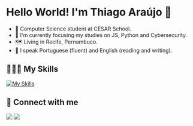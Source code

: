 # Hello World! I'm Thiago Araújo 👋

- 🔭 Computer Science student at CESAR School.
- 🌱 I'm currently focusing my studies on JS, Python and Cybersecurity.
- 🗺 Living in Recife, Pernambuco.
- 💬 I speak Portuguese (fluent) and English (reading and writing).

## 👨🏽‍💻 My Skills
[![My Skills](https://skillicons.dev/icons?i=html,css,js,ts,react,py)](https://skillicons.dev)

## 📧 Connect with me
[<img src="https://img.shields.io/badge/linkedin-%230077B5.svg?&style=for-the-badge&logo=linkedin&logoColor=white" />](https://www.linkedin.com/in/tharaujo17/)
[<img src="https://img.shields.io/badge/instagram-%23E4405F.svg?&style=for-the-badge&logo=instagram&logoColor=white">](https://www.instagram.com/thiago17__/)
